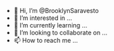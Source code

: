 - 👋 Hi, I’m @BrooklynSaravesto
- 👀 I’m interested in ...
- 🌱 I’m currently learning ...
- 💞️ I’m looking to collaborate on ...
- 📫 How to reach me ...

<!---
BrooklynSaravesto/BrooklynSaravesto is a ✨ special ✨ repository because its `README.md` (this file) appears on your GitHub profile.
You can click the Preview link to take a look at your changes.
--->
